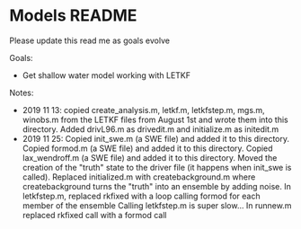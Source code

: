 # Models README
Please update this read me as goals evolve

Goals:
 - Get shallow water model working with LETKF

Notes:
- 2019 11 13: copied create_analysis.m, letkf.m, letkfstep.m, mgs.m, winobs.m from the LETKF files from August 1st and wrote them into this directory.
 Added drivL96.m as drivedit.m and initialize.m as initedit.m
- 2019 11 25: 
   Copied init_swe.m (a SWE file) and added it to this directory.
   Copied formod.m (a SWE file) and added it to this directory.
   Copied lax_wendroff.m (a SWE file) and added it to this directory.
   Moved the creation of the "truth" state to the driver file (it happens when init_swe is called).
   Replaced initialized.m with createbackground.m where createbackground turns the "truth" into an ensemble by adding noise.
   In letkfstep.m, replaced rkfixed with a loop calling formod for each member of the ensemble
   Calling letkfstep.m is super slow...
   In runnew.m replaced rkfixed call with a formod call
